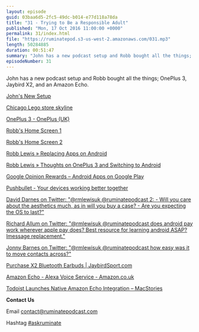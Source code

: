 ```yaml
---
layout: episode
guid: 03baa6d5-2fc5-49dc-b014-e77d118a78da
title: "31 - Trying to Be a Responsible Adult"
published: "Mon, 17 Oct 2016 11:00:00 +0000"
permalink: 31/index.html
file: "https://ruminatepod.s3-us-west-2.amazonaws.com/031.mp3"
length: 50284885
duration: 00:51:47
summary: "John has a new podcast setup and Robb bought all the things; OnePlus 3, Jaybird X2, and an Amazon Echo."
episodeNumber: 31
---
```


John has a new podcast setup and Robb bought all the things; OnePlus 3, Jaybird X2, and an Amazon Echo.

[John's New Setup](http://rmlewisuk.s3.amazonaws.com/803716620_114644.jpg)

[Chicago Lego store skyline](http://rmlewisuk.s3.amazonaws.com/p1010649.jpg)

[OnePlus 3 - OnePlus (UK)](https://oneplus.net/uk/3)

[Robb's Home Screen 1](http://rmlewisuk.s3.amazonaws.com/2016-10-16-11.33.00.png)

[Robb's Home Screen 2](http://rmlewisuk.s3.amazonaws.com/2016-10-16-11.33.05.png)

[Robb Lewis » Replacing Apps on Android](http://robblewis.me/replacing-apps-on-android)

[Robb Lewis » Thoughts on OnePlus 3 and Switching to Android](http://robblewis.me/oneplus-3-and-switching-to-android)

[Google Opinion Rewards – Android Apps on Google Play](https://play.google.com/store/apps/details?id=com.google.android.apps.paidtasks&hl=en_GB)

[Pushbullet - Your devices working better together](https://www.pushbullet.com/)

[David Darnes on Twitter: "@rmlewisuk @ruminatepodcast 2: - Will you care about the aesthetics much, as in will you buy a case? - Are you expecting the OS to last?"](https://twitter.com/DavidDarnes/status/787623258950623232)

[Richard Allum on Twitter: "@rmlewisuk @ruminatepodcast does android pay work wherever apple pay does? Best resource for learning android ASAP? Imessage replacement."](https://twitter.com/TheParaplanner/status/787623587591127040)

[Jonny Barnes on Twitter: "@rmlewisuk @ruminatepodcast how easy was it to move contacts across?"](https://twitter.com/jonnybarnes/status/785894927809048578)

[Purchase X2 Bluetooth Earbuds | JaybirdSport.com](http://www.jaybirdsport.com/shop/x2-product/)

[Amazon Echo - Alexa Voice Service - Amazon.co.uk](https://www.amazon.co.uk/Amazon-SK705DI-Echo-Black/dp/B01GAGVIE4)

[Todoist Launches Native Amazon Echo Integration – MacStories](https://www.macstories.net/linked/todoist-launches-native-amazon-echo-integration/)

**Contact Us**

Email [contact@ruminatepodcast.com](mailto:contact@ruminatepodcast.com)

Hashtag [#askruminate](https://twitter.com/search?q=askruminate)
